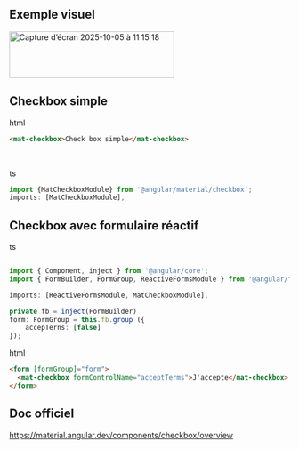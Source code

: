 ## Exemple visuel 

<img width="296" height="84" alt="Capture d’écran 2025-10-05 à 11 15 18" src="https://github.com/user-attachments/assets/c3eb0a86-f7a9-48b8-9e95-7edfbbd29837" />

## Checkbox simple 

html

```html
<mat-checkbox>Check box simple</mat-checkbox>
```
<br>

ts

```ts
import {MatCheckboxModule} from '@angular/material/checkbox';
imports: [MatCheckboxModule],
```

## Checkbox avec formulaire réactif

ts 

```ts

import { Component, inject } from '@angular/core';
import { FormBuilder, FormGroup, ReactiveFormsModule } from '@angular/forms';

imports: [ReactiveFormsModule, MatCheckboxModule],

private fb = inject(FormBuilder)
form: FormGroup = this.fb.group ({
	accepTerns: [false]
});
```

html

```html
<form [formGroup]="form">
  <mat-checkbox formControlName="acceptTerms">J'accepte</mat-checkbox>
</form>

```

## Doc officiel 

https://material.angular.dev/components/checkbox/overview
